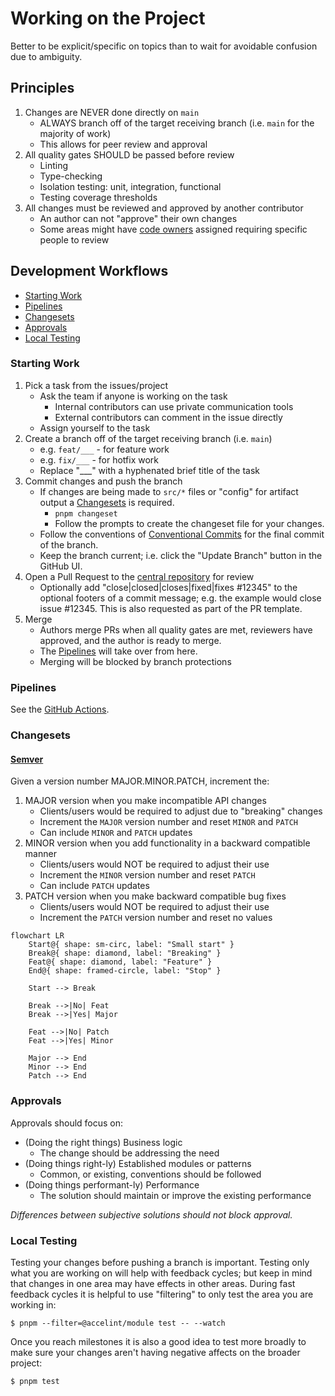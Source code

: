 # Working on the Project

Better to be explicit/specific on topics than to wait for avoidable confusion due to ambiguity.

## Principles

1. Changes are NEVER done directly on `main`
    - ALWAYS branch off of the target receiving branch (i.e. `main` for the majority of work)
    - This allows for peer review and approval
2. All quality gates SHOULD be passed before review
    - Linting
    - Type-checking
    - Isolation testing: unit, integration, functional
    - Testing coverage thresholds
3. All changes must be reviewed and approved by another contributor
    - An author can not "approve" their own changes
    - Some areas might have [code owners](../.github/CODEOWNERS.md) assigned requiring specific people to review

## Development Workflows

- [Starting Work](#starting-work)
- [Pipelines](#pipelines)
- [Changesets](#changesets)
- [Approvals](#approvals)
- [Local Testing](#local-testing)

### Starting Work

1. Pick a task from the issues/project
    - Ask the team if anyone is working on the task
        - Internal contributors can use private communication tools
        - External contributors can comment in the issue directly
    - Assign yourself to the task
2. Create a branch off of the target receiving branch (i.e. `main`)
    - e.g. `feat/___` - for feature work
    - e.g. `fix/___` - for hotfix work
    - Replace "___" with a hyphenated brief title of the task
3. Commit changes and push the branch
    - If changes are being made to `src/*` files or "config" for artifact output a [Changesets](#changesets) is required.
        - `pnpm changeset`
        - Follow the prompts to create the changeset file for your changes.
    - Follow the conventions of [Conventional Commits](https://www.conventionalcommits.org/en/v1.0.0/) for the final commit of the branch.
    - Keep the branch current; i.e. click the "Update Branch" button in the GitHub UI.
4. Open a Pull Request to the [central repository](github.com/gohypergiant/standard-toolkit) for review
    - Optionally add "close|closed|closes|fixed|fixes #12345" to the optional footers of a commit message; e.g. the example would close issue #12345. This is also requested as part of the PR template.
5. Merge
    - Authors merge PRs when all quality gates are met, reviewers have approved, and the author is ready to merge.
    - The [Pipelines](#pipelines) will take over from here.
    - Merging will be blocked by branch protections

### Pipelines

See the [GitHub Actions](../.github/workflows/).

### Changesets

#### [Semver](https://semver.org/)

Given a version number MAJOR.MINOR.PATCH, increment the:

1. MAJOR version when you make incompatible API changes
    - Clients/users would be required to adjust due to "breaking" changes
    - Increment the `MAJOR` version number and reset `MINOR` and `PATCH`
    - Can include `MINOR` and `PATCH` updates
2. MINOR version when you add functionality in a backward compatible manner
    - Clients/users would NOT be required to adjust their use
    - Increment the `MINOR` version number and reset `PATCH`
    - Can include `PATCH` updates
3. PATCH version when you make backward compatible bug fixes
    - Clients/users would NOT be required to adjust their use
    - Increment the `PATCH` version number and reset no values

```mermaid
flowchart LR
    Start@{ shape: sm-circ, label: "Small start" }
    Break@{ shape: diamond, label: "Breaking" }
    Feat@{ shape: diamond, label: "Feature" }
    End@{ shape: framed-circle, label: "Stop" }

    Start --> Break

    Break -->|No| Feat
    Break -->|Yes| Major

    Feat -->|No| Patch
    Feat -->|Yes| Minor

    Major --> End
    Minor --> End
    Patch --> End
```

### Approvals

Approvals should focus on:

- (Doing the right things) Business logic
  - The change should be addressing the need
- (Doing things right-ly) Established modules or patterns
  - Common, or existing, conventions should be followed
- (Doing things performant-ly) Performance
  - The solution should maintain or improve the existing performance

*Differences between subjective solutions should not block approval.*

### Local Testing

Testing your changes before pushing a branch is important. Testing only what you are working on will help with feedback cycles; but keep in mind that changes in one area may have effects in other areas. During fast feedback cycles it is helpful to use "filtering" to only test the area you are working in:

```$ pnpm --filter=@accelint/module test -- --watch```

Once you reach milestones it is also a good idea to test more broadly to make sure your changes aren't having negative affects on the broader project:

```$ pnpm test```
